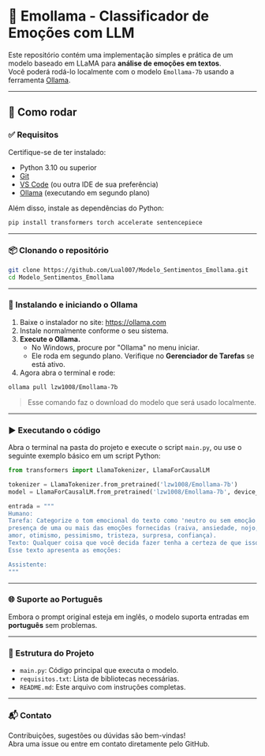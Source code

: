 # 🧠 Emollama - Classificador de Emoções com LLM

Este repositório contém uma implementação simples e prática de um modelo baseado em LLaMA para **análise de emoções em textos**.  
Você poderá rodá-lo localmente com o modelo `Emollama-7b` usando a ferramenta [Ollama](https://ollama.com).

---

## 🚀 Como rodar

### ✅ Requisitos

Certifique-se de ter instalado:

- Python 3.10 ou superior
- [Git](https://git-scm.com/)
- [VS Code](https://code.visualstudio.com/) (ou outra IDE de sua preferência)
- [Ollama](https://ollama.com) (executando em segundo plano)

Além disso, instale as dependências do Python:

```bash
pip install transformers torch accelerate sentencepiece
```

---

### 📦 Clonando o repositório

```bash
git clone https://github.com/Lual007/Modelo_Sentimentos_Emollama.git
cd Modelo_Sentimentos_Emollama
```

---

### 🧠 Instalando e iniciando o Ollama

1. Baixe o instalador no site: https://ollama.com
2. Instale normalmente conforme o seu sistema.
3. **Execute o Ollama.**
   - No Windows, procure por "Ollama" no menu iniciar.
   - Ele roda em segundo plano. Verifique no **Gerenciador de Tarefas** se está ativo.
4. Agora abra o terminal e rode:

```bash
ollama pull lzw1008/Emollama-7b
```

> Esse comando faz o download do modelo que será usado localmente.

---

### ▶️ Executando o código

Abra o terminal na pasta do projeto e execute o script `main.py`, ou use o seguinte exemplo básico em um script Python:

```python
from transformers import LlamaTokenizer, LlamaForCausalLM

tokenizer = LlamaTokenizer.from_pretrained('lzw1008/Emollama-7b')
model = LlamaForCausalLM.from_pretrained('lzw1008/Emollama-7b', device_map='auto')

entrada = """
Humano:
Tarefa: Categorize o tom emocional do texto como 'neutro ou sem emoção' ou identifique a 
presença de uma ou mais das emoções fornecidas (raiva, ansiedade, nojo, medo, alegria, 
amor, otimismo, pessimismo, tristeza, surpresa, confiança).
Texto: Qualquer coisa que você decida fazer tenha a certeza de que isso te faz feliz.  
Esse texto apresenta as emoções:

Assistente:
"""

```

---

### 🌐 Suporte ao Português

Embora o prompt original esteja em inglês, o modelo suporta entradas em **português** sem problemas.

---

### 📁 Estrutura do Projeto

- `main.py`: Código principal que executa o modelo.
- `requisitos.txt`: Lista de bibliotecas necessárias.
- `README.md`: Este arquivo com instruções completas.

---

### 📬 Contato

Contribuições, sugestões ou dúvidas são bem-vindas!  
Abra uma issue ou entre em contato diretamente pelo GitHub.
